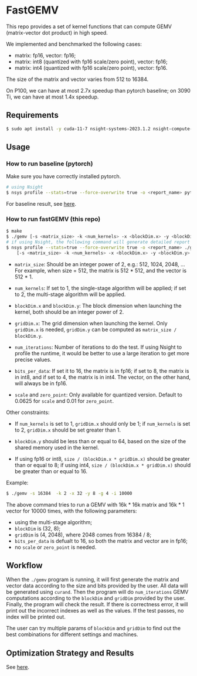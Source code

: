 # FastGEMV

This repo provides a set of kernel functions that can compute GEMV (matrix-vector dot product) in high speed.

We implemented and benchmarked the following cases:

- matrix: fp16, vector: fp16;
- matrix: int8 (quantized with fp16 scale/zero point), vector: fp16;
- matrix: int4 (quantized with fp16 scale/zero point), vector: fp16.

The size of the matrix and vector varies from 512 to 16384. 

On P100, we can have at most 2.7x speedup than pytorch baseline; on 3090 Ti, we can have at most 1.4x speedup.

## Requirements

```bash
$ sudo apt install -y cuda-11-7 nsight-systems-2023.1.2 nsight-compute-2023.1.1
```

## Usage

### How to run baseline (pytorch)

Make sure you have correctly installed pytorch.

```bash
# using Nsight
$ nsys profile --stats=true --force-overwrite true -o <report_name> python baseline.py -size <size>
```

For baseline result, see [here](./method_and_result.md).

### How to run fastGEMV (this repo)

```bash
$ make
$ ./gemv [-s <matrix_size> -k <num_kernels> -x <blockDim.x> -y <blockDim.y> -g <gridDim.x> -i <num_iterations> -b <bits_per_data> -u <scale> -v <zero_point>]
# if using Nsight, the following command will generate detailed report of each function / kernel
$ nsys profile --stats=true --force-overwrite true -o <report_name> ./gemv \
    [-s <matrix_size> -k <num_kernels> -x <blockDim.x> -y <blockDim.y> -g <gridDim.x> -i <num_iterations> -b <bits_per_data> -u <scale> -v <zero_point>]
```

- `matrix_size`: Should be an integer power of 2, e.g.: 512, 1024, 2048, ... For example, when size = 512, the matrix is 512 * 512, and the vector is 512 * 1.

- `num_kernels`: If set to 1, the single-stage algorithm will be applied; if set to 2, the multi-stage algorithm will be applied. 

- `blockDim.x` and `blockDim.y`: The block dimension when launching the kernel, both should be an integer power of 2. 

- `gridDim.x`: The grid dimension when launching the kernel. Only `gridDim.x` is needed, `gridDim.y` can be computed as `matrix_size / blockDim.y`.

- `num_iterations`: Number of iterations to do the test. If using Nsight to profile the runtime, it would be better to use a large iteration to get more precise values. 

- `bits_per_data`: If set it to 16, the matrix is in fp16; if set to 8, the matrix is in int8, and if set to 4, the matrix is in int4. The vector, on the other hand, will always be in fp16. 

- `scale` and `zero_point`: Only available for quantized version. Default to 0.0625 for `scale` and 0.01 for `zero_point`.

Other constraints:

- If `num_kernels` is set to 1, `gridDim.x` should only be 1; if `num_kernels` is set to 2, `gridDim.x` should be set greater than 1. 

- `blockDim.y` should be less than or equal to 64, based on the size of the shared memory used in the kernel.

- If using fp16 or int8, `size / (blockDim.x * gridDim.x)` should be greater than or equal to 8; if using int4, `size / (blockDim.x * gridDim.x)` should be greater than or equal to 16. 

Example: 

```bash
$ ./gemv -s 16384  -k 2 -x 32 -y 8 -g 4 -i 10000
```

The above command tries to run a GEMV with 16k * 16k matrix and 16k * 1 vector for 10000 times, with the following parameters:

- using the multi-stage algorithm;
- `blockDim` is (32, 8);
- `gridDim` is (4, 2048), where 2048 comes from 16384 / 8;
- `bits_per_data` is defualt to 16, so both the matrix and vector are in fp16;
- no `scale` or `zero_point` is needed.

## Workflow

When the `./gemv` program is running, it will first generate the matrix and vector data according to the size and bits provided by the user. All data will be generated using `curand`. Then the program will do `num_iterations` GEMV computations according to the `blockDim` and `gridDim` provided by the user. Finally, the program will check the result. If there is correctness error, it will print out the incorrect indexes as well as the values. If the test passes, no index will be printed out. 

The user can try multiple params of `blockDim` and `gridDim` to find out the best combinations for different settings and machines. 

## Optimization Strategy and Results

See [here](./method_and_result.md).
